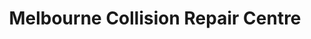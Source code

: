 ---
title: "Melbourne Collision Repair Centre"
url: /collingwood/melbourne-collision-repair-centre/
shop: car repair
---